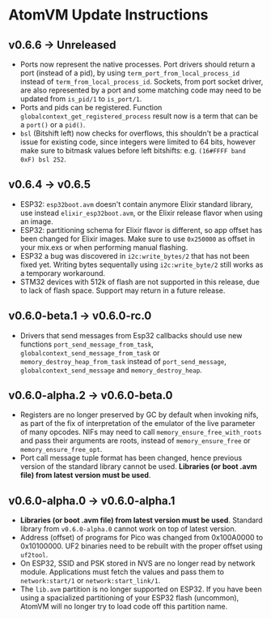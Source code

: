 <!---
  Copyright 2023 Davide Bettio <davide@uninstall.it>

  SPDX-License-Identifier: Apache-2.0 OR LGPL-2.1-or-later
-->

# AtomVM Update Instructions

## v0.6.6 -> Unreleased
- Ports now represent the native processes. Port drivers should return a port (instead of a pid),
by using `term_port_from_local_process_id` instead of `term_from_local_process_id`. Sockets, from
port socket driver, are also represented by a port and some matching code may need to be updated from
`is_pid/1` to `is_port/1`.
- Ports and pids can be registered. Function `globalcontext_get_registered_process` result now is
a term that can be a `port()` or a `pid()`.
- `bsl` (Bitshift left) now checks for overflows, this shouldn't be a practical issue for existing
code, since integers were limited to 64 bits, however make sure to bitmask values before left
bitshifts: e.g. `(16#FFFF band 0xF) bsl 252`.

## v0.6.4 -> v0.6.5

- ESP32: `esp32boot.avm` doesn't contain anymore Elixir standard library, use instead
`elixir_esp32boot.avm`, or the Elixir release flavor when using an image.
- ESP32: partitioning schema for Elixir flavor is different, so app offset has been changed for
Elixir images. Make sure to use `0x250000` as offset in your mix.exs or when performing manual
flashing.
- ESP32 a bug was discovered in `i2c:write_bytes/2` that has not been fixed yet. Writing bytes
sequentally using `i2c:write_byte/2` still works as a temporary workaround.
- STM32 devices with 512k of flash are not supported in this release, due to lack of
flash space. Support may return in a future release.

## v0.6.0-beta.1 -> v0.6.0-rc.0

- Drivers that send messages from Esp32 callbacks should use new functions
`port_send_message_from_task`, `globalcontext_send_message_from_task` or
`memory_destroy_heap_from_task` instead of `port_send_message`,
`globalcontext_send_message` and `memory_destroy_heap`.

## v0.6.0-alpha.2 -> v0.6.0-beta.0

- Registers are no longer preserved by GC by default when invoking nifs, as part of the fix
of interpretation of the emulator of the live parameter of many opcodes. NIFs may need
to call `memory_ensure_free_with_roots` and pass their arguments are roots, instead of
`memory_ensure_free` or `memory_ensure_free_opt`.
- Port call message tuple format has been changed, hence previous version of the standard library
  cannot be used. **Libraries (or boot .avm file) from latest version must be used**.

## v0.6.0-alpha.0 -> v0.6.0-alpha.1

- **Libraries (or boot .avm file) from latest version must be used**. Standard library from
`v0.6.0-alpha.0` cannot work on top of latest version.
- Address (offset) of programs for Pico was changed from 0x100A0000 to 0x10100000. UF2
binaries need to be rebuilt with the proper offset using `uf2tool`.
- On ESP32, SSID and PSK stored in NVS are no longer read by network module. Applications
must fetch the values and pass them to `network:start/1` or `network:start_link/1`.
- The `lib.avm` partition is no longer supported on ESP32.  If you have been using a
spacialized partitioning of your ESP32 flash (uncommon), AtomVM will no longer try to load
code off this partition name.
